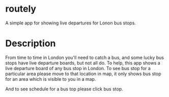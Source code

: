routely
=======

A simple app for showing live departures for Lonon bus stops.


Description
===========

From time to time in London you'll need to catch a bus, and some lucky bus stops have live departure boards, but not all do. To help, this app shows a live departure board of any bus stop in London. To see bus stop for a particular area please move to that location in map, it only shows bus stop for an area which is visible to you in a map.

And to see schedule for a bus top please click bus stop.
